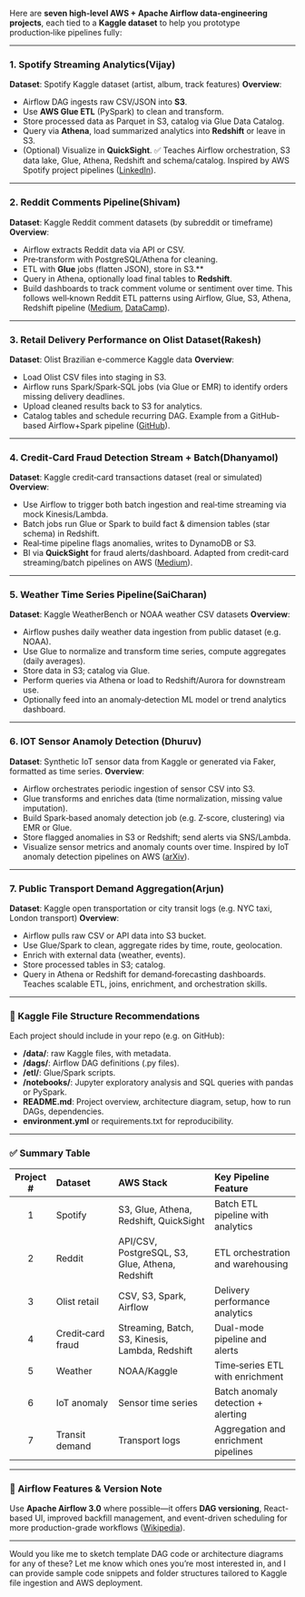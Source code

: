 Here are **seven high-level AWS + Apache Airflow data‑engineering projects**, each tied to a **Kaggle dataset** to help you prototype production‑like pipelines fully:

---

### 1. **Spotify Streaming Analytics(Vijay)**

**Dataset**: Spotify Kaggle dataset (artist, album, track features)
**Overview**:

* Airflow DAG ingests raw CSV/JSON into **S3**.
* Use **AWS Glue ETL** (PySpark) to clean and transform.
* Store processed data as Parquet in S3, catalog via Glue Data Catalog.
* Query via **Athena**, load summarized analytics into **Redshift** or leave in S3.
* (Optional) Visualize in **QuickSight**.
  ✅ Teaches Airflow orchestration, S3 data lake, Glue, Athena, Redshift and schema/catalog. Inspired by AWS Spotify project pipelines ([LinkedIn][1]).

---

### 2. **Reddit Comments Pipeline(Shivam)**

**Dataset**: Kaggle Reddit comment datasets (by subreddit or timeframe)
**Overview**:

* Airflow extracts Reddit data via API or CSV.
* Pre‑transform with PostgreSQL/Athena for cleaning.
* ETL with **Glue** jobs (flatten JSON), store in S3.\*\*
* Query in Athena, optionally load final tables to **Redshift**.
* Build dashboards to track comment volume or sentiment over time.
  This follows well‑known Reddit ETL patterns using Airflow, Glue, S3, Athena, Redshift pipeline ([Medium][2], [DataCamp][3]).

---

### 3. **Retail Delivery Performance on Olist Dataset(Rakesh)**

**Dataset**: Olist Brazilian e-commerce Kaggle data
**Overview**:

* Load Olist CSV files into staging in S3.
* Airflow runs Spark/Spark‑SQL jobs (via Glue or EMR) to identify orders missing delivery deadlines.
* Upload cleaned results back to S3 for analytics.
* Catalog tables and schedule recurring DAG.
  Example from a GitHub-based Airflow+Spark pipeline ([GitHub][4]).

---

### 4. **Credit‑Card Fraud Detection Stream + Batch(Dhanyamol)**

**Dataset**: Kaggle credit‑card transactions dataset (real or simulated)
**Overview**:

* Use Airflow to trigger both batch ingestion and real‑time streaming via mock Kinesis/Lambda.
* Batch jobs run Glue or Spark to build fact & dimension tables (star schema) in Redshift.
* Real‑time pipeline flags anomalies, writes to DynamoDB or S3.
* BI via **QuickSight** for fraud alerts/dashboard.
  Adapted from credit‑card streaming/batch pipelines on AWS ([Medium][5]).

---

### 5. **Weather Time Series Pipeline(SaiCharan)**

**Dataset**: Kaggle WeatherBench or NOAA weather CSV datasets
**Overview**:

* Airflow pushes daily weather data ingestion from public dataset (e.g. NOAA).
* Use Glue to normalize and transform time series, compute aggregates (daily averages).
* Store data in S3; catalog via Glue.
* Perform queries via Athena or load to Redshift/Aurora for downstream use.
* Optionally feed into an anomaly‑detection ML model or trend analytics dashboard.

---

### 6. **IOT Sensor Anamoly Detection (Dhuruv)**

**Dataset**: Synthetic IoT sensor data from Kaggle or generated via Faker, formatted as time series.
**Overview**:

* Airflow orchestrates periodic ingestion of sensor CSV into S3.
* Glue transforms and enriches data (time normalization, missing value imputation).
* Build Spark‑based anomaly detection job (e.g. Z‑score, clustering) via EMR or Glue.
* Store flagged anomalies in S3 or Redshift; send alerts via SNS/Lambda.
* Visualize sensor metrics and anomaly counts over time.
  Inspired by IoT anomaly detection pipelines on AWS ([arXiv][6]).

---

### 7. **Public Transport Demand Aggregation(Arjun)**

**Dataset**: Kaggle open transportation or city transit logs (e.g. NYC taxi, London transport)
**Overview**:

* Airflow pulls raw CSV or API data into S3 bucket.
* Use Glue/Spark to clean, aggregate rides by time, route, geolocation.
* Enrich with external data (weather, events).
* Store processed tables in S3; catalog.
* Query in Athena or Redshift for demand‑forecasting dashboards.
  Teaches scalable ETL, joins, enrichment, and orchestration skills.

---

### 📁 Kaggle File Structure Recommendations

Each project should include in your repo (e.g. on GitHub):

* **/data/**: raw Kaggle files, with metadata.
* **/dags/**: Airflow DAG definitions (.py files).
* **/etl/**: Glue/Spark scripts.
* **/notebooks/**: Jupyter exploratory analysis and SQL queries with pandas or PySpark.
* **README.md**: Project overview, architecture diagram, setup, how to run DAGs, dependencies.
* **environment.yml** or requirements.txt for reproducibility.

---

### ✅ Summary Table

| Project # | Dataset           | AWS Stack                                       | Key Pipeline Feature                 |
| :-------: | :---------------- | :---------------------------------------------- | :----------------------------------- |
|     1     | Spotify           | S3, Glue, Athena, Redshift, QuickSight          | Batch ETL pipeline with analytics    |
|     2     | Reddit            | API/CSV, PostgreSQL, S3, Glue, Athena, Redshift | ETL orchestration and warehousing    |
|     3     | Olist retail      | CSV, S3, Spark, Airflow                         | Delivery performance analytics       |
|     4     | Credit‑card fraud | Streaming, Batch, S3, Kinesis, Lambda, Redshift | Dual-mode pipeline and alerts        |
|     5     | Weather           | NOAA/Kaggle                                     | Time‑series ETL with enrichment      |
|     6     | IoT anomaly       | Sensor time series                              | Batch anomaly detection + alerting   |
|     7     | Transit demand    | Transport logs                                  | Aggregation and enrichment pipelines |

---

### 🧰 Airflow Features & Version Note

Use **Apache Airflow 3.0** where possible—it offers **DAG versioning**, React-based UI, improved backfill management, and event-driven scheduling for more production-grade workflows ([Wikipedia][7]).

---

Would you like me to sketch template DAG code or architecture diagrams for any of these? Let me know which ones you’re most interested in, and I can provide sample code snippets and folder structures tailored to Kaggle file ingestion and AWS deployment.

[1]: https://www.linkedin.com/posts/hima-pragnya-jonnalagadda_spotify-data-engineering-project-activity-7244216952833851392-BjJu?utm_source=chatgpt.com "🚀 Here's My Latest AWS Data Engineering Project! | Hima ..."
[2]: https://medium.com/%40yusuf.ganiyu/7-end-to-end-data-engineering-projects-that-sets-you-apart-from-the-rest-bd809fe5aa95?utm_source=chatgpt.com "7 End to End Data Engineering Projects That Sets you ..."
[3]: https://www.datacamp.com/blog/data-engineering-projects?utm_source=chatgpt.com "Top 11 Data Engineering Projects for Hands-On Learning"
[4]: https://github.com/ajupton/big-data-engineering-project?utm_source=chatgpt.com "ajupton/big-data-engineering-project"
[5]: https://arockianirmal26.medium.com/data-engineering-project-aws-stream-and-batch-processing-pipelines-for-credit-card-transactions-81ea8369e280?utm_source=chatgpt.com "Data Engineering Project-AWS Stream and Batch Processing ..."
[6]: https://arxiv.org/abs/2109.13828?utm_source=chatgpt.com "An Automated Data Engineering Pipeline for Anomaly Detection of IoT Sensor Data"
[7]: https://en.wikipedia.org/wiki/Apache_Airflow?utm_source=chatgpt.com "Apache Airflow"
